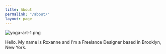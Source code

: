 ```yaml
---
title: About
permalink: "/about/"
layout: page
---
```


![yoga-art-1.png](/uploads/yoga-art-1.png)

Hello. My name is Roxanne and I'm a Freelance Designer based in Brooklyn, New York. 